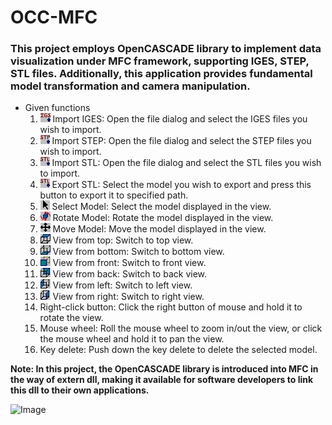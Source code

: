 # OCC-MFC
### This project employs OpenCASCADE library to implement data visualization under MFC framework, supporting IGES, STEP, STL files. Additionally, this application provides fundamental model transformation and camera manipulation.

* Given functions
  1.  ![Image](https://github.com/Chen-Si-An/OCC-MFC/blob/main/Import_IGES.bmp) Import IGES: Open the file dialog and select the IGES files you wish to import.
  2.  ![Image](https://github.com/Chen-Si-An/OCC-MFC/blob/main/Import_STEP.bmp) Import STEP: Open the file dialog and select the STEP files you wish to import.
  3.  ![Image](https://github.com/Chen-Si-An/OCC-MFC/blob/main/Import_STL.bmp) Import STL: Open the file dialog and select the STL files you wish to import.
  4.  ![Image](https://github.com/Chen-Si-An/OCC-MFC/blob/main/Export_STL.bmp) Export STL: Select the model you wish to export and press this button to export it to specified path.
  5.  ![Image](https://github.com/Chen-Si-An/OCC-MFC/blob/main/Select_Model.bmp) Select Model: Select the model displayed in the view.
  6.  ![Image](https://github.com/Chen-Si-An/OCC-MFC/blob/main/Rotate_Model.bmp) Rotate Model: Rotate the model displayed in the view.
  7.  ![Image](https://github.com/Chen-Si-An/OCC-MFC/blob/main/Move_Model.bmp) Move Model: Move the model displayed in the view.
  8.  ![Image](https://github.com/Chen-Si-An/OCC-MFC/blob/main/View_Top.bmp) View from top: Switch to top view.
  9.  ![Image](https://github.com/Chen-Si-An/OCC-MFC/blob/main/View_Bottom.bmp) View from bottom: Switch to bottom view.
  10.  ![Image](https://github.com/Chen-Si-An/OCC-MFC/blob/main/View_Front.bmp) View from front: Switch to front view.
  11.  ![Image](https://github.com/Chen-Si-An/OCC-MFC/blob/main/View_Back.bmp) View from back: Switch to back view.
  12.  ![Image](https://github.com/Chen-Si-An/OCC-MFC/blob/main/View_Left.bmp) View from left: Switch to left view.
  13.  ![Image](https://github.com/Chen-Si-An/OCC-MFC/blob/main/View_Right.bmp) View from right: Switch to right view.
  14.  Right-click button: Click the right button of mouse and hold it to rotate the view.
  15.  Mouse wheel: Roll the mouse wheel to zoom in/out the view, or click the mouse wheel and hold it to pan the view.
  16.  Key delete: Push down the key delete to delete the selected model.
  
 **Note: In this project, the OpenCASCADE library is introduced into MFC in the way of extern dll, making it available for software developers to link this dll to their own applications.** 
  
  ![Image](https://github.com/Chen-Si-An/OCC-MFC/blob/main/OCC_MFC.gif)
